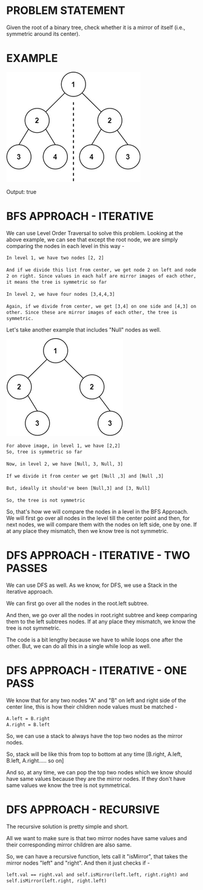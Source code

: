 # PROBLEM STATEMENT

Given the root of a binary tree, check whether it is a mirror of itself (i.e., symmetric around its center).

# EXAMPLE

![alt text](image.png)

Output: true

# BFS APPROACH - ITERATIVE

We can use Level Order Traversal to solve this problem. Looking at the above example, we can see that except the root node, we are simply comparing the nodes in each level in this way -

    In level 1, we have two nodes [2, 2]

    And if we divide this list from center, we get node 2 on left and node 2 on right. Since values in each half are mirror images of each other, it means the tree is symmetric so far

    In level 2, we have four nodes [3,4,4,3]

    Again, if we divide from center, we get [3,4] on one side and [4,3] on other. Since these are mirror images of each other, the tree is symmetric.

Let's take another example that includes "Null" nodes as well.

![alt text](image-1.png)

    For above image, in level 1, we have [2,2]
    So, tree is symmetric so far

    Now, in level 2, we have [Null, 3, Null, 3]

    If we divide it from center we get [Null ,3] and [Null ,3]

    But, ideally it should've been [Null,3] and [3, Null]

    So, the tree is not symmetric

So, that's how we will compare the nodes in a level in the BFS Approach. We will first go over all nodes in the level till the center point and then, for next nodes, we will compare them with the nodes on left side, one by one. If at any place they mismatch, then we know tree is not symmetric.


# DFS APPROACH - ITERATIVE - TWO PASSES

We can use DFS as well. As we know, for DFS, we use a Stack in the iterative approach.

We can first go over all the nodes in the root.left subtree. 

And then, we go over all the nodes in root.right subtree and keep comparing them to the left subtrees nodes. If at any place they mismatch, we know the tree is not symmetric.

The code is a bit lengthy because we have to while loops one after the other. But, we can do all this in a single while loop as well.

# DFS APPROACH - ITERATIVE - ONE PASS

We know that for any two nodes "A" and "B" on left and right side of the center line, this is how their children node values must be matched - 

    A.left = B.right
    A.right = B.left

So, we can use a stack to always have the top two nodes as the mirror nodes. 

So, stack will be like this from top to bottom at any time [B.right, A.left, B.left, A.right..... so on]

And so, at any time, we can pop the top two nodes which we know should have same values because they are the mirror nodes.  If they don't have same values we know the tree is not symmetrical.

# DFS APPROACH - RECURSIVE

The recursive solution is pretty simple and short. 

All we want to make sure is that two mirror nodes have same values and their corresponding mirror children are also same.

So, we can have a recursive function, lets call it "isMirror", that takes the mirror nodes "left" and "right". And then it just checks if - 

    left.val == right.val and self.isMirror(left.left, right.right) and self.isMirror(left.right, right.left)